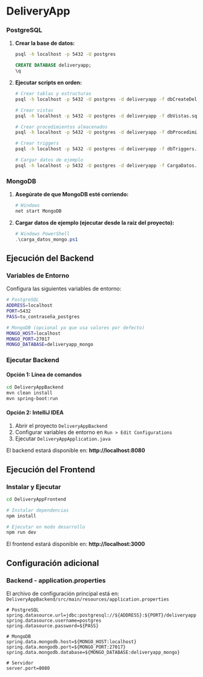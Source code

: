 # DeliveryApp


### PostgreSQL

1. **Crear la base de datos:**
   ```bash
   psql -h localhost -p 5432 -U postgres
   ```
   ```sql
   CREATE DATABASE deliveryapp;
   \q
   ```

2. **Ejecutar scripts en orden:**
   ```bash
   # Crear tablas y estructuras
   psql -h localhost -p 5432 -U postgres -d deliveryapp -f dbCreateDelivery.sql
   
   # Crear vistas
   psql -h localhost -p 5432 -U postgres -d deliveryapp -f dbVistas.sql
   
   # Crear procedimientos almacenados
   psql -h localhost -p 5432 -U postgres -d deliveryapp -f dbProcedimientos.sql
   
   # Crear triggers
   psql -h localhost -p 5432 -U postgres -d deliveryapp -f dbTriggers.sql
   
   # Cargar datos de ejemplo
   psql -h localhost -p 5432 -U postgres -d deliveryapp -f CargaDatos.sql
   ```

### MongoDB

1. **Asegúrate de que MongoDB esté corriendo:**
   ```bash
   # Windows
   net start MongoDB
   ```

2. **Cargar datos de ejemplo (ejecutar desde la raíz del proyecto):**
   ```powershell
   # Windows PowerShell
   .\carga_datos_mongo.ps1
   ```

## Ejecución del Backend

### Variables de Entorno

Configura las siguientes variables de entorno:

```bash
# PostgreSQL
ADDRESS=localhost
PORT=5432
PASS=tu_contraseña_postgres

# MongoDB (opcional ya que usa valores por defecto)
MONGO_HOST=localhost
MONGO_PORT=27017
MONGO_DATABASE=deliveryapp_mongo
```

### Ejecutar Backend

#### Opción 1: Línea de comandos
```bash
cd DeliveryAppBackend
mvn clean install
mvn spring-boot:run
```

#### Opción 2: IntelliJ IDEA
1. Abrir el proyecto `DeliveryAppBackend`
2. Configurar variables de entorno en `Run > Edit Configurations`
3. Ejecutar `DeliveryAppApplication.java`

El backend estará disponible en: **http://localhost:8080**

## Ejecución del Frontend

### Instalar y Ejecutar

```bash
cd DeliveryAppFrontend

# Instalar dependencias
npm install

# Ejecutar en modo desarrollo
npm run dev
```

El frontend estará disponible en: **http://localhost:3000**

## Configuración adicional

### Backend - application.properties

El archivo de configuración principal está en:
`DeliveryAppBackend/src/main/resources/application.properties`

```properties
# PostgreSQL
spring.datasource.url=jdbc:postgresql://${ADDRESS}:${PORT}/deliveryapp
spring.datasource.username=postgres
spring.datasource.password=${PASS}

# MongoDB
spring.data.mongodb.host=${MONGO_HOST:localhost}
spring.data.mongodb.port=${MONGO_PORT:27017}
spring.data.mongodb.database=${MONGO_DATABASE:deliveryapp_mongo}

# Servidor
server.port=8080
```